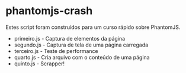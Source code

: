 # phantomjs-crash

Estes script foram construídos para um curso rápido sobre PhantomJS.

* primeiro.js - Captura de elementos da página
* segundo.js - Captura de tela de uma página carregada
* terceiro.js - Teste de performance 
* quarto.js - Cria arquivo com o conteúdo de uma página
* quinto.js - Scrapper!
